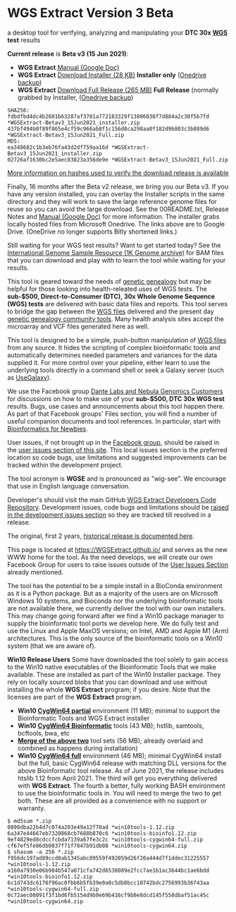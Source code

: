 # WGS Extract Version 3 Beta
a desktop tool for verifying, analyzing and manipulating your **DTC 30x [WGS](https://h600.org/wiki/WGS) test** results

__Current release__ is **Beta v3 (15 Jun 2021)**:
* **WGS Extract** [Manual (Google Doc)](https://bit.ly/35IziTY)
* **WGS Extract** [Download Installer (28 KB)](https://bit.ly/2RTk0JL)  **Installer only**  ([Onedrive backup](https://1drv.ms/u/s!AgorjTSMFYpjfBqqcwdiHPk_g6U?e=P1RESj))
* **WGS Extract** [Download Full Release (265 MB)](https://bit.ly/2Tu2jRk)  **Full Release** (normally grabbed by Installer,  ([Onedrive backup](https://1drv.ms/u/s!AgorjTSMFYpjfYGzVGVuJQeZKOk?e=mauOSR))
```
SHA256: 
fdbdfbd4dc4b2601b63287af3781a772183329f13806038f7d884a2c30f5b7fd *WGSExtract-Betav3_15Jun2021_installer.zip
437bf494b0f89f865e4cf59c966ab8f1c156d8ca298aa0f182d9b803c3b889d6 *WGSExtract-Betav3_15Jun2021_Full.zip
MD5:
ea348682c1b3eb76fa43d2df759aa16d *WGSExtract-Betav3_15Jun2021_installer.zip
02726af1630bc2e5aec83823a356de9e *WGSExtract-Betav3_15Jun2021_Full.zip
```
[More information on hashes used to verify the download release is available](https://www.howtogeek.com/67241/htg-explains-what-are-md5-sha-1-hashes-and-how-do-i-check-them/)

Finally, 16 months after the Beta v2 release, we bring you our Beta v3.  If you have any version installed, you can overlay the Installer scripts in the same directory and they will work to save the large reference genome files for reuse so you can avoid the large download.  See the 00README.txt, Release Notes and [Manual (Google Doc)](https://bit.ly/35IziTY) for more information. The installer grabs locally hosted files from Microsoft Onedrive.  The links above are to  Google Drive. (OneDrive no longer supports Bitly shortened links.)

Still waiting for your WGS test results?  Want to get started today?  See the [International Genome Sample Resource (1K Genome archive)](https://www.internationalgenome.org/data) for BAM files that you can download and play with to learn the tool while waiting for your results.

This tool is geared toward the needs of [genetic genealogy](https://h600.org/wiki/Genetic+Genealogy) but may be helpful for those looking into health-releated uses of WGS tests. The **sub-$500, Direct-to-Consumer (DTC), 30x Whole Genome Sequence (WGS) tests** are delivered with basic data files and reports. This tool serves to bridge the gap between the [WGS files](https://h600.org/wiki/Sequencing+File+Formats) delivered and the present day [genetic genealogy community tools](https://h600.org/wiki/Third+Party+Analysis+Tools). Many health analysis sites accept the microarray and VCF files generated here as well.

This tool is designed to be a simple, push-button manipulation of [WGS files](https://h600.org/wiki/Sequencing+File+Formats) from any source. It hides the scripting of complex bioinformatic tools and automatically determines needed parameters and variances for the data supplied it.  For more control over your pipeline, either learn to use the underlying tools directly in a command shell or seek a Galaxy server (such as [UseGalaxy](https://usegalaxy.org/)).

We use the Facebook group [Dante Labs and Nebula Genomics Customers](https://www.facebook.com/groups/373644229897409/) for discussions on how to make use of your **sub-$500, DTC 30x WGS test** results. Bugs, use cases and announcements about this tool happen there.  As part of that Facebook groups' Files section, you will find a number of useful companion documents and tool references.  In particular, start with [Bioinformatics for Newbies](http://bit.ly/38jnxnK).

User issues, if not brought up in the [Facebook group](https://www.facebook.com/groups/373644229897409/), should be raised in the [user issues section of this site](https://github.com/WGSExtract/WGSExtract.github.io/issues). This local issues section is the preferred location so code bugs, use limitations and suggested improvements can be tracked within the development project.

The tool acronym is **WGSE** and is pronounced as "wig-see". We encourage that use in English language conversation.

Developer's should visit the main GitHub [WGS Extract Developers Code Repository](https://github.com/WGSExtract/WGSExtract-Dev/).  Development issues, code bugs and limitations should be [raised in the development issues section](https://github.com/WGSExtract/WGSExtract-Dev/issues) so they are tracked till resolved in a release.

The original, first 2 years, [historical release is documented here](https://github.com/WGSExtract/WGSExtract-Historical).

This page is located at https://WGSExtract.github.io/ and serves as the new WWW home for the tool. As the need develops, we will create our own Facebook Group for users to raise issues outside of the [User Issues Section](https://github.com/WGSExtract/WGSExtract.github.io/issues) already mentioned.

The tool has the potential to be a simple install in a BioConda environment as it is a Python package. But as a majority of the users are on Microsoft Windows 10 systems, and Bioconda nor the underlying bioinformatic tools are not available there, we currently deliver the tool with our own installers. This may change going forward after we find a Win10 package manager to supply the bioinformatic tool ports we develop here. We do fully test and use the Linux and Apple MaxOS versions; on Intel, AMD and Apple M1 (Arm) architectures. This is the only source of the bioinformatic tools on a Win10 system (that we are aware of).

**Win10 Release Users**
Some have downloaded the tool solely to gain access to the Win10 native executables of the Bioinformatic Tools that we make available.  These are installed as part of the Win10 Installer package.  They rely on locally sourced blobs that you can download and use without installing the whole **WGS Extract** program; if you desire. Note that the licenses are part of the **WGS Extract** program.

* **Win10 [CygWin64 partial](https://drive.google.com/file/d/1lYZbFJ3eyDps7e4I_Yu4zVyZz_vjjVcd/view?usp=sharing)** environment (11 MB); minimal to support the Bioinformatic Tools and WGS Extract installer
* **Win10 [CygWin64 Bioinformatic](https://drive.google.com/file/d/1xf24oYYieU6SuiNFkrHG01qNwyJXZdKE/view?usp=sharing)** tools (43 MB); hstlib, samtools, bcftools, bwa, etc
* **[Merge of the above two](https://bit.ly/3epnGeQ)** tool sets (56 MB); already overlaid and combined as happens during installation)
* **Win10 [CygWin64 full](https://bit.ly/2TtArgn)** environment (46 MB); minimal CygWin64 install but the full, basic CygWin64 release with matching DLL versions for the above Bioinformatic tool release. As of June 2021, the release includes htslib 1.12 from April 2021.
The third will get you everything delivered with **WGS Extract**. The fourth a better, fully working BASH environment to use the bioinformatic tools in.  You will need to merge the two to get both.  These are all provided as a convenience with no support or warranty.
```
$ md5sum *.zip
0898dba22b4d7c074a203e49a12f70ad *win10tools-1.12.zip
6a347e44667eb7320868cb7688b870c6 *win10tools-bioinfo1.12.zip
9ef4829ed8cdccfcbda7139a67fe3c2c *win10tools-cygwin64-full.zip
cf67ef5fe86db0837f71f7847b91db08 *win10tools-cygwin64.zip
$ shasum -a 256 *.zip
f956dc197ad89ccd0ab1345abc89559f492059d26f20a444d7f1ddec31225557 *win10tools-1.12.zip
a160a7930e06b984b547a071cfa742d6538089e2fcc7ae1b1ac3644bc1ae6bdd *win10tools-bioinfo1.12.zip
6c1d743dc6176f96ac0fbb6b5fb39e0a0c5db0bcc10742bdc2756993b36f43aa *win10tools-cygwin64-full.zip
0c72aec08091f3f1bd6fb5154d9b0e69b416cf9b0e8dcd145f558dbaf51ac45c *win10tools-cygwin64.zip
```
